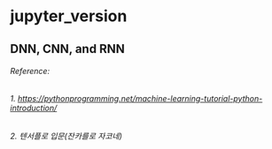 jupyter_version
====================
DNN, CNN, and RNN
------------------------
###### Reference: 
###### 1. https://pythonprogramming.net/machine-learning-tutorial-python-introduction/
###### 2. 텐서플로 입문(잔카를로 자코네)
